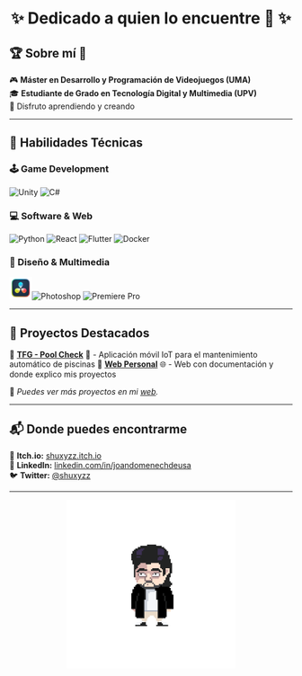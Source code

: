 <h1 align="center">✨ Dedicado a quien lo encuentre 👀 ✨</h1>

## 🏆 Sobre mí 📍

🎮 **Máster en Desarrollo y Programación de Videojuegos (UMA)**  
🎓 **Estudiante de Grado en Tecnología Digital y Multimedia (UPV)**  
🎯 Disfruto aprendiendo y creando 

---

## 🚀 Habilidades Técnicas  

### 🕹️ Game Development  
  <img src="https://skillicons.dev/icons?i=unity" height="40" alt="Unity"/>  <img src="https://cdn.jsdelivr.net/gh/devicons/devicon/icons/csharp/csharp-original.svg" height="40" alt="C#"/> 
   

### 💻 Software & Web  
  <img src="https://cdn.jsdelivr.net/gh/devicons/devicon/icons/python/python-original.svg" height="40" alt="Python"/> <img src="https://cdn.jsdelivr.net/gh/devicons/devicon/icons/react/react-original.svg" height="40" alt="React"/> <img src="https://cdn.jsdelivr.net/gh/devicons/devicon/icons/flutter/flutter-original.svg" height="40" alt="Flutter"/> <img src="https://skillicons.dev/icons?i=docker" height="40" alt="Docker"/>

### 🎨 Diseño & Multimedia  
  <img src="https://github.com/jdomdeu/jdomdeu/blob/main/DaVinci_Resolve_Studio.png" height="40" alt="DaVinci Resolve"/><img src="https://skillicons.dev/icons?i=ps" height="40" alt="Photoshop"/> <img src="https://skillicons.dev/icons?i=pr" height="40" alt="Premiere Pro"/>
  
---

## 🌟 Proyectos Destacados  

🔹 **[TFG - Pool Check](https://m.riunet.upv.es/handle/10251/209646)** 📱 - Aplicación móvil IoT para el mantenimiento automático de piscinas
🔹 **[Web Personal](https://jdomdeu.github.io)** 🌐 - Web con documentación y donde explico mis proyectos
  

📸 *Puedes ver más proyectos en mi [web](https://jdomdeu.github.io).*  

---

## 📬 Donde puedes encontrarme  

👾 **Itch.io:** [shuxyzz.itch.io](https://shuxyzz.itch.io/)  
💼 **LinkedIn:** [linkedin.com/in/joandomenechdeusa](www.linkedin.com/in/joandomenechdeusa)  
🐦 **Twitter:** [@shuxyzz](https://twitter.com/shuxyzz)  

---

<p align="center">
  <img src="https://github.com/jdomdeu/jdomdeu/blob/main/joan.gif" width="300" />
</p>

